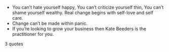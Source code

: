  - You can’t hate yourself happy, You can’t criticize yourself thin, You can’t shame yourself wealthy. Real change begins with self-love and self care.
 - Change can’t be made within panic.
 - If you’re looking to grow your business then Kate Beeders is the practitioner for you.

3 quotes